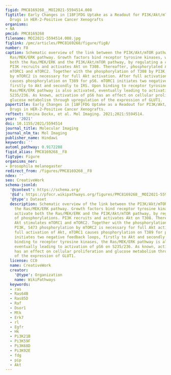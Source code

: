 ```yaml
---
figid: PMC8169268__MOI2021-5594514.008
figtitle: Early Changes in [18F]FDG Uptake as a Readout for PI3K/Akt/mTOR Targeted
  Drugs in HER-2-Positive Cancer Xenografts
organisms:
- NA
pmcid: PMC8169268
filename: MOI2021-5594514.008.jpg
figlink: /pmc/articles/PMC8169268/figure/fig8/
number: F8
caption: Schematic overview of the link between the PI3K/Akt/mTOR pathway and the
  Ras/MEK/ERK pathway. Growth factors bind receptor tyrosine kinases, which activate
  both the Ras/MEK/ERK and the PI3K/Akt/mTOR pathway, by regulating a cascade of phosphorylations.
  PI3K recruits and activates Akt on T308. Thereafter, phosphorylated Akt stimulates
  mTORC1 and mTORC2. Together with the phosphorylation of T308 by PI3K, S473 phosphorylation
  by mTORC2 is necessary for full Akt activation. After full activation of Akt, mTORC1
  causes phosphorylation on T389 for pS6. mTORC1 initiates two negative feedback loops,
  firstly to Akt and secondly to IRS. Upon binding to receptor tyrosine kinases, the
  Ras/MEK/ERK pathway is also activated, eventually leading to activation of pS6 on
  S235/236. As known, activation of pS6 has an effect on cellular proliferation and
  glucose metabolism through upregulation of the expression of GLUT1.
papertitle: Early Changes in [18F]FDG Uptake as a Readout for PI3K/Akt/mTOR Targeted
  Drugs in HER-2-Positive Cancer Xenografts.
reftext: Yanina Dockx, et al. Mol Imaging. 2021;2021:5594514.
year: '2021'
doi: 10.1155/2021/5594514
journal_title: Molecular Imaging
journal_nlm_ta: Mol Imaging
publisher_name: Hindawi
keywords: ''
automl_pathway: 0.9172288
figid_alias: PMC8169268__F8
figtype: Figure
organisms_ner:
- Drosophila melanogaster
redirect_from: /figures/PMC8169268__F8
ndex: ''
seo: CreativeWork
schema-jsonld:
  '@context': https://schema.org/
  '@id': https://pfocr.wikipathways.org/figures/PMC8169268__MOI2021-5594514.008.html
  '@type': Dataset
  description: Schematic overview of the link between the PI3K/Akt/mTOR pathway and
    the Ras/MEK/ERK pathway. Growth factors bind receptor tyrosine kinases, which
    activate both the Ras/MEK/ERK and the PI3K/Akt/mTOR pathway, by regulating a cascade
    of phosphorylations. PI3K recruits and activates Akt on T308. Thereafter, phosphorylated
    Akt stimulates mTORC1 and mTORC2. Together with the phosphorylation of T308 by
    PI3K, S473 phosphorylation by mTORC2 is necessary for full Akt activation. After
    full activation of Akt, mTORC1 causes phosphorylation on T389 for pS6. mTORC1
    initiates two negative feedback loops, firstly to Akt and secondly to IRS. Upon
    binding to receptor tyrosine kinases, the Ras/MEK/ERK pathway is also activated,
    eventually leading to activation of pS6 on S235/236. As known, activation of pS6
    has an effect on cellular proliferation and glucose metabolism through upregulation
    of the expression of GLUT1.
  license: CC0
  name: CreativeWork
  creator:
    '@type': Organization
    name: WikiPathways
  keywords:
  - ras
  - Ras64B
  - Ras85D
  - Raf
  - Dsor1
  - Mtk
  - Erk7
  - rl
  - Egfr
  - Hk
  - Pi3K21B
  - Pi3K59F
  - Pi3K68D
  - Pi3K92E
  - fdg
  - pip
  - Akt
---
```

